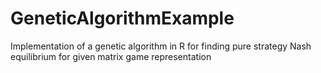 # GeneticAlgorithmExample
Implementation of a genetic algorithm in R for finding pure strategy Nash equilibrium for given matrix game representation
